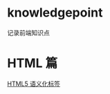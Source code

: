 # knowledgepoint

记录前端知识点

# HTML 篇

[HTML5 语义化标签](https://rainylog.com/post/ife-note-1/)

<!-- 百度ife的h5语义化文章，讲得很好，很多不错的公司都会问语义化的问题 -->
